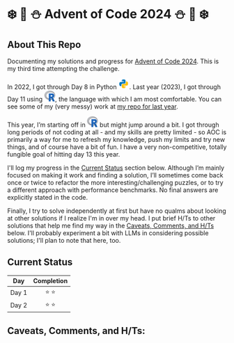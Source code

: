 # :snowflake: :christmas_tree: :snowman: Advent of Code 2024 :snowman: :christmas_tree: :snowflake:

## About This Repo

Documenting my solutions and progress for [Advent of Code
2024](https://adventofcode.com/2023/). This is my third time attempting
the challenge.

In 2022, I got through Day 8 in Python
<img src="images/python.svg" alt="Python symbol" width="25" height="25"/>.
Last year (2023), I got through Day 11 using <img src="images/R_logo.png" alt="R symbol" width="25" height="25"/>, the language with which I am most comfortable. You can see some of my (very messy) work at [my repo for last year](https://github.com/burrowsdt/advent2023).

This year, I’m starting off in
<img src="images/R_logo.png" alt="R symbol" width="25" height="25"/> but
might jump around a bit. I got through long periods of not coding at all - and my skills are pretty limited - so AOC is primarily a way for me to refresh my knowledge, push my limits and try new things, and of course have a bit of fun. I have a very non-competitive, totally fungible goal of hitting day 13 this year.

I'll log my progress in the [Current Status](#current-status) section below. Although I’m mainly focused on making it work and finding a solution,
I’ll sometimes come back once or twice to refactor the more
interesting/challenging puzzles, or to try a different approach with
performance benchmarks. No final answers are explicitly stated in the
code.

Finally, I try to solve independently at first but have no qualms about looking at other solutions if I realize I'm in over my head. I put brief H/Ts to other solutions that help me find my way in the [Caveats, Comments, and H/Ts](#caveats-comments-and-hts) below. I'll probably experiment a bit with LLMs in considering possible solutions; I'll plan to note that here, too.

## Current Status

| Day    |    Completion     |
|--------|:-----------------:|
| Day 1  |   :star: :star:   |
| Day 2  |   :star: :star:   |


## Caveats, Comments, and H/Ts:
